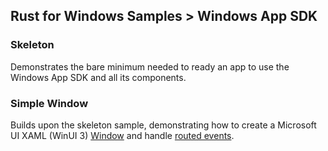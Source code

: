 ## Rust for Windows Samples > Windows App SDK

### Skeleton
Demonstrates the bare minimum needed to ready an app to use the Windows App SDK and all its components.

### Simple Window
Builds upon the skeleton sample, demonstrating how to create a Microsoft UI XAML (WinUI 3) [Window](https://docs.microsoft.com/en-us/windows/winui/api/microsoft.ui.xaml.window?view=winui-3.0&WT.mc_id=WD-MVP-5002756) and handle [routed events](https://docs.microsoft.com/en-us/windows/winui/api/microsoft.ui.xaml.routedevent?view=winui-3.0&WT.mc_id=WD-MVP-5002756).